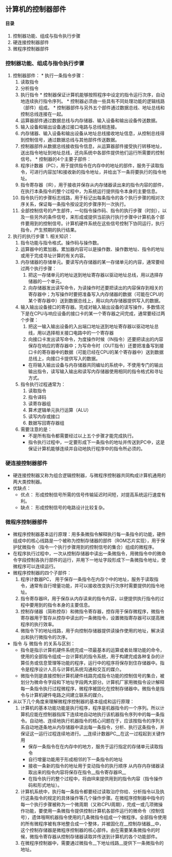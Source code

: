 计算机的控制器部件
------------------

#### 目录
  1. 控制器功能、组成与指令执行步骤
  1. 硬连接控制器部件
  1. 微程序控制器部件


### 控制器功能、组成与指令执行步骤
  1. 控制器部件：
    * 执行一条指令步骤：
      1. 读取指令
      1. 分析指令
      1. 执行指令
    * 控制器保证计算机能够按照程序中设定的指令运行次序，自动地连续执行指令序列。
    * 控制器必须由一些具有不同处理功能的逻辑线路（部件）组成。
    * 控制器部件与另外五个部件通过数据总线、地址总线和控制总线连接在一起。
      1. 运算器部件通过数据总线与内存储器、输入设备和输出设备传送数据。
      1. 输入设备和输出设备通过接口电路与总线相连接。
      1. 内存储器、输入设备和输出设备从地址总线接收地址信息，从控制总线得到控制信号，通过数据总线与其他部件传送数据。
      1. 控制器部件从数据总线接收指令信息，从运算器部件接受执行转移地址，送出指令地址到地址总线，还向系统中各部件提供他们运行所需要的控制信号。
    * 控制器的4个主要子部件：
      1. 程序计数器（PC），用于提供指令在内存中的地址的部件，服务于读取指令，可进行内容加1和接收新的指令地址，并给出下一条将要执行的指令地址。
      1. 指令寄存器（IR），用于接收并保存从内存储器读出来的指令内容的部件，在执行本条指令的整个过程中，为系统运行提供指令本身的主要信息。
      1. 指令执行的步骤标志线路，用于标记出每条指令的各个执行步骤的相对次序关系，保证每一条指令按设定的步骤序列一次执行。
      1. 全部控制信号的产生部件，一句指令操作码、指令的执行步骤（时刻），以及一些另外的条件信号，来形成或提供当前执行执行步骤中计算机各个部件要用到的控制信号。计算机硬件系统在这些信号控制下协同运行，执行指令，产生预期的执行结果。
  2. 执行的执行步骤
    1. 相关知识：
      1. 指令功能与指令格式。操作码与操作数。
      1. 运算器中的累加器。累加器内容可以是操作数、操作数地址、指令的地址或用于完成寻址计算的有关内容。
      1. 内存储器的存储单元。要读写内存储器的某一存储单元的内容，通常要经过两个执行步骤：
          1. 把这一存储单元的地址送到地址寄存器以驱动地址总线，用以选择存储器的一个单元。
          1. 向存储器发出读写命令，为读操作时还要把读出的内容保存到相关的寄存器中；为写操作时要把准备写入内存储器的数据（可能在CPU的某个寄存器中）送到数据总线上，用以向内存储器提供写入的数据。
      1. 输入输出设备接口的寄存器。完成对输入输出设备的读写操作，多数情况下是在CPU与响应设备的接口卡的某一个寄存器之间完成，通常要经过两个步骤：
          1. 把这一输入输出设备的入出端口地址送到地址寄存器以驱动地址总线，用以选择相关接口电路中的一个寄存器
          1. 向接口卡发出读写命令，为度操作时候（IN指令）还要把读出的内容保存在响应的寄存器中；为写命令时（OUT指令）还要把准备写到接口卡的寄存器中的数据（可能已经在CPU的某个寄存器中）送到数据总线上，向接口卡提供写入的数据。
          * 在将输入输出设备与内存储器共同编址的系统中，不使用专门的输出输出指令，读写输入输出和读写内存储器使用相同的指令格式和寻址方式。
      1. 指令执行过程通常为：
          1. 读取指令
          1. 指令译码
          1. 读寄存器组
          1. 算术逻辑单元执行运算（ALU）
          1. 读写内存或接口
          1. 数据写回寄存器组
      1. 需要注意的是：
          * 不是所有指令都需要经过以上五个步骤才能完成执行。
          * 指令执行过程中，一定要形成下一条指令的地址并传送到PC中，这是保证计算机能够连续并自动地执行程序中的指令所必须的。


### 硬连接控制器部件
  * 硬连接控制器又称为组合逻辑控制器，与微程序控制器共同构成计算机通用的两大类控制器。
  * 优缺点：
      * 优点： 形成控制信号所需的信号传输延迟时间短，对提高系统运行速度有利。
      * 缺点： 形成控制信号的电路设计比较复杂。


### 微程序控制器部件
  * 微程序控制器基本运行原理：用多条微指令解释执行每一条指令的功能，硬件组成中的核心线路是一个被称为控制存储器的部件（ROM芯片实现），用于保护犹微指令（指令一个执行步骤用到的控制信号的集合）组成的微程序。
  * 在程序执行过程中，一次从控制存储器中读出一条微指令，用微指令中的微命令字段控制各执行部件的运行，并用下一地址字段形成下一条微指令地址，使微程序可以连续运行。
  * 微程序控制器的四个子部件：
      1. 程序计数器PC， 用于保存一条指令在内存个中的地址，服务于读取指令，通常有自行增量功能，并可以接收改变执行次序时需要提供的指令地址。
      1. 指令寄存器IR，用于保存从内存读来的指令内容，以便提供执行指令的过程中要用到的指令本身的主要信息。
      1. 控制存储器（简称控存）和微指令寄存器，控存用于保存微程序，微指令寄存器用于暂存从控存中读出的一条微指令，设置微指寄存器可以提高微程序的执行效率。
      1. 微指令下的地址线路，用于向控制存储器提供读操作使用的地址，解决读出和执行微指令的次序。
  * 指令 与 微指令 的关系与区别：
      * 指令是指示计算机硬件系统完成一项最基本的运算或者处理功能的命令，使用的全部指令组成一台计算机的指令系统，用于构建完成各种复杂的计算任务或信息管理等功能的程序，运行中的程序将保存到住存储器中。指令是程序设计人员与计算机系统沟通和交互的媒介。
      * 微指令则是直接控制计算机硬件线路完成指令功能的控制信号的集合，被划分为微命令字段和下地址字段两大部分。计算机厂家用微指令设计解释每一条指令执行过程微程序，微程序被固化在控制存储器中。微指令是指令与计算机硬件电路之间建立联系的媒介。
  * 从以下几个角度来理解微程序控制器的基本组成和运行原理：
      1. 计算机的基本功能功能是执行程序，程序是机器指令的一个序列。所以计算机应能在控制器指挥下连续地自动地执行该机器指令序列中的每一条指令。自动地、连续地执行机器指令的核心问题在于，应该按指令的序列关系自动地逐条地从内存储器中读出每一条指令，分析、执行这条指令，并保证这一运行过程连续地进行。__连续计数器PC__在这一过程起到关键作用
          * 保存一条指令在在内存中的地方，服务于运行指定的存储单元读取指令
          * 自行增量功能用于形成相邻的下一条指令的地址
          * 接收一条新的指令的地址用于变动指令的执行顺序
    从内存内存储器读取出来的指令内容将保存在指令__指令寄存器IR__
          * 在指令执行的整个过程中，将由IR来提供用到的指令内容（指令操作码和形式地址）。
      1. 计算机系统中，执行每一条指令都要经过读取治疗你给、分析指令以及执行这条指令的规定的具体操作等几个操作步骤。在微程序控制器中指令的每一个执行步骤被称为一个微周期（又称CPU周期），完成一或几项微操作功能，要使用一条微指令提供控制计算机各部件运行的微命令（控制信号），遗体哦啊机器指令使用的几条微指令组成一个微程序。全部指令使用的所有微程序被有序地整合成一个整体，并被固化在__控制存储器__中，这个控制存储器是微程序控制器的核心部件。由在需要某条微指令的时候，微指令寄存器从控制存储器读取并传送到计算机的各个功能部件。
      1. 在微程序控制器中，需要通过微指令__下地址线路__提供下一条微指令的地址。
